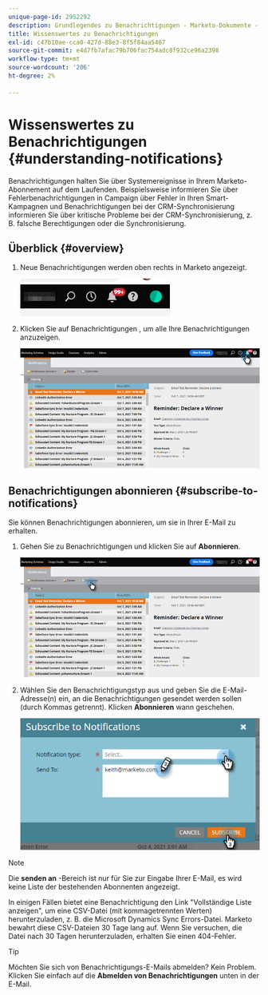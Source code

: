 ```yaml
---
unique-page-id: 2952292
description: Grundlegendes zu Benachrichtigungen - Marketo-Dokumente - Produktdokumentation
title: Wissenswertes zu Benachrichtigungen
exl-id: c47b10ae-cca0-427d-88e3-8f5f84aa5467
source-git-commit: e4d7fb7afac79b706fac754adc8f932ce96a2398
workflow-type: tm+mt
source-wordcount: '206'
ht-degree: 2%

---
```


# Wissenswertes zu Benachrichtigungen {#understanding-notifications}

Benachrichtigungen halten Sie über Systemereignisse in Ihrem Marketo-Abonnement auf dem Laufenden. Beispielsweise informieren Sie über Fehlerbenachrichtigungen in Campaign über Fehler in Ihren Smart-Kampagnen und Benachrichtigungen bei der CRM-Synchronisierung informieren Sie über kritische Probleme bei der CRM-Synchronisierung, z. B. falsche Berechtigungen oder die Synchronisierung.

## Überblick {#overview}

1. Neue Benachrichtigungen werden oben rechts in Marketo angezeigt.

   ![](assets/understanding-notifications-1.png)

1. Klicken Sie auf Benachrichtigungen , um alle Ihre Benachrichtigungen anzuzeigen.

   ![](assets/understanding-notifications-2.png)

## Benachrichtigungen abonnieren {#subscribe-to-notifications}

Sie können Benachrichtigungen abonnieren, um sie in Ihrer E-Mail zu erhalten.

1. Gehen Sie zu Benachrichtigungen und klicken Sie auf **Abonnieren**.

   ![](assets/understanding-notifications-3.png)

1. Wählen Sie den Benachrichtigungstyp aus und geben Sie die E-Mail-Adresse(n) ein, an die Benachrichtigungen gesendet werden sollen (durch Kommas getrennt). Klicken **Abonnieren** wann geschehen.

   ![](assets/understanding-notifications-4.png)

>[!NOTE]
>
>Die **senden an** -Bereich ist nur für Sie zur Eingabe Ihrer E-Mail, es wird keine Liste der bestehenden Abonnenten angezeigt.

In einigen Fällen bietet eine Benachrichtigung den Link &quot;Vollständige Liste anzeigen&quot;, um eine CSV-Datei (mit kommagetrennten Werten) herunterzuladen, z. B. die Microsoft Dynamics Sync Errors-Datei. Marketo bewahrt diese CSV-Dateien 30 Tage lang auf. Wenn Sie versuchen, die Datei nach 30 Tagen herunterzuladen, erhalten Sie einen 404-Fehler.

>[!TIP]
>
>Möchten Sie sich von Benachrichtigungs-E-Mails abmelden? Kein Problem. Klicken Sie einfach auf die **Abmelden von Benachrichtigungen** unten in der E-Mail.
